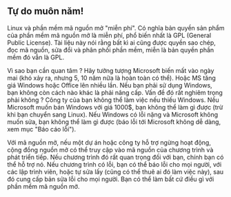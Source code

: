 <?php require("../../entete.php"); ?> <?php require("../../base.php"); ?> <?php require("../../fonctions.php"); ?>

<div id="corps">

<h2>Tự do muôn năm!</h2>

<p>Linux và phần mềm mã nguồn mở "miễn phí". Có nghĩa bản quyền sản phẩm của phần 
mềm mã nguồn mở là miễn phí, phổ biến nhất là GPL (General Public License). 
Tài liệu này nói rằng bất kì ai cũng được quyền sao chép, đọc mã nguồn, 
sửa đổi và phân phối phần mềm, miễn là bản quyền phần mềm đó vẫn là GPL.</p>

<p>Vì sao bạn cần quan tâm ? Hãy tưởng tượng Microsoft biến mất vào ngày mai (khó xảy ra, 
nhưng 5, 10 năm nữa là hoàn toàn có thể). Hoặc MS tăng giá Windows hoặc Office lên nhiều lần. 
Nếu bạn phải sử dụng Windows, bạn không còn cách nào khác là phải nâng cấp. Vấn đề đó rất 
nghiêm trọng phải không ? Công ty của bạn không thể làm việc nếu thiếu Windows. Nếu Microsoft 
muốn bán Windows với giá 1000$, bạn không thể làm gì được (trừ khi bạn chuyển sang Linux). 
Nếu Windows có lỗi nặng và Microsoft không muốn sửa, bạn không thể làm gì được (báo lỗi tới 
Microsoft không dễ dàng, xem mục "Báo cáo lỗi").</p>

<p>Với mã nguồn mở, nếu một dự án hoặc công ty hỗ trợ ngừng hoạt động, cộng đồng nguồn 
mở có thể truy cập vào mã nguồn của chương trình và phát triển tiếp. Nếu chương trình đó rất 
quan trọng đối với bạn, chính bạn có thể hỗ trợ nó. Nếu chương trình có lỗi, bạn có thể 
báo lỗi cho mọi người, với các lập trình viên, hoặc tự sửa lấy (cũng có thể thuê ai đó làm 
việc này), sau đó cung cấp bản sửa lỗi cho mọi người. Bạn có thể làm bất cứ điều gì với 
phần mềm mã nguồn mở.</p>

</div>


